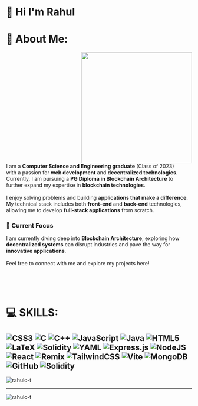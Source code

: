 # 👋 Hi I'm Rahul
# 💫 About Me:
<img src="https://media.giphy.com/media/v1.Y2lkPTc5MGI3NjExbHI4ajd1bHBnazlqM205OTNsOHNqNWZqN24zbmxyMnRneGNvNDNqMCZlcD12MV9naWZzX3NlYXJjaCZjdD1n/bGgsc5mWoryfgKBx1u/giphy.gif" align="right" height="300px" width="auto" style="padding-left: 200px"></img>
<br>I am a **Computer Science and Engineering graduate** (Class of 2023)<br>
with a passion for **web development** and **decentralized technologies**. 
<br>Currently, I am pursuing a **PG Diploma in Blockchain Architecture** to<br> further expand my expertise in **blockchain technologies**.<br><br>I enjoy solving problems and building **applications that make a difference**.<br>
My technical stack includes both **front-end** and **back-end** technologies,<br>
allowing me to develop **full-stack applications** from scratch.
### 🚀 Current Focus
I am currently diving deep into **Blockchain Architecture**, exploring how <br>
**decentralized systems** can disrupt industries and pave the way for <br>
**innovative applications**.<br><br>Feel free to connect with me and explore my projects here!<br><br>

<br><br>
# 💻 SKILLS:
![CSS3](https://img.shields.io/badge/css3-%231572B6.svg?style=for-the-badge&logo=css3&logoColor=white) ![C](https://img.shields.io/badge/c-%2300599C.svg?style=for-the-badge&logo=c&logoColor=white) ![C++](https://img.shields.io/badge/c++-%2300599C.svg?style=for-the-badge&logo=c%2B%2B&logoColor=white) ![JavaScript](https://img.shields.io/badge/javascript-%23323330.svg?style=for-the-badge&logo=javascript&logoColor=%23F7DF1E) ![Java](https://img.shields.io/badge/java-%23ED8B00.svg?style=for-the-badge&logo=openjdk&logoColor=white) ![HTML5](https://img.shields.io/badge/html5-%23E34F26.svg?style=for-the-badge&logo=html5&logoColor=white) ![LaTeX](https://img.shields.io/badge/latex-%23008080.svg?style=for-the-badge&logo=latex&logoColor=white) ![Solidity](https://img.shields.io/badge/Solidity-%23363636.svg?style=for-the-badge&logo=solidity&logoColor=white) ![YAML](https://img.shields.io/badge/yaml-%23ffffff.svg?style=for-the-badge&logo=yaml&logoColor=151515) ![Express.js](https://img.shields.io/badge/express.js-%23404d59.svg?style=for-the-badge&logo=express&logoColor=%2361DAFB) ![NodeJS](https://img.shields.io/badge/node.js-6DA55F?style=for-the-badge&logo=node.js&logoColor=white) ![React](https://img.shields.io/badge/react-%2320232a.svg?style=for-the-badge&logo=react&logoColor=%2361DAFB) ![Remix](https://img.shields.io/badge/remix-%23000.svg?style=for-the-badge&logo=remix&logoColor=white) ![TailwindCSS](https://img.shields.io/badge/tailwindcss-%2338B2AC.svg?style=for-the-badge&logo=tailwind-css&logoColor=white) ![Vite](https://img.shields.io/badge/vite-%23646CFF.svg?style=for-the-badge&logo=vite&logoColor=white) ![MongoDB](https://img.shields.io/badge/MongoDB-%234ea94b.svg?style=for-the-badge&logo=mongodb&logoColor=white) ![GitHub](https://img.shields.io/badge/github-%23121011.svg?style=for-the-badge&logo=github&logoColor=white) ![Solidity](https://img.shields.io/badge/Solidity-%23363636.svg?style=for-the-badge&logo=solidity&logoColor=white)
---

<p align="left"> <img src="https://komarev.com/ghpvc/?username=rahulc-t&label=Profile%20views&color=0e75b6&style=flat" alt="rahulc-t" /> </p>

---

<p><img align="left" src="https://github-readme-stats.vercel.app/api/top-langs?username=rahulc-t&show_icons=true&locale=en&layout=compact" alt="rahulc-t" /></p>
